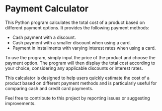 # Payment Calculator

This Python program calculates the total cost of a product based on different payment options. It provides the following payment methods:

- Cash payment with a discount.
- Cash payment with a smaller discount when using a card.
- Payment in installments with varying interest rates when using a card.

To use the program, simply input the price of the product and choose the payment option. The program will then display the total cost according to your choice, considering any applicable discounts or interest rates.

This calculator is designed to help users quickly estimate the cost of a product based on different payment methods and is particularly useful for comparing cash and credit card payments.

Feel free to contribute to this project by reporting issues or suggesting improvements.
